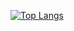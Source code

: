 [![Top Langs](https://github-readme-stats.vercel.app/api/top-langs/?username=Ramdambo&exclude_repo=rosdistro,pkgbuilds,thesis&layout=compact)](https://github.com/anuraghazra/github-readme-stats)
